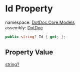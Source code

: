 ﻿# Id Property

namespace: [DotDoc\.Core\.Models](../../DotDoc.Core.Models.md)<br />
assembly: [DotDoc](../../../DotDoc.md)



```csharp
public string? Id { get; };
```

## Property Value

[string?](https://docs.microsoft.com/dotnet/api/System.String)


